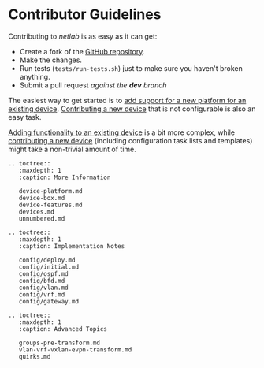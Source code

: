 # Contributor Guidelines

Contributing to *netlab* is as easy as it can get:

* Create a fork of the [GitHub repository](https://github.com/ipspace/netlab).
* Make the changes.
* Run tests (`tests/run-tests.sh`) just to make sure you haven't broken anything.
* Submit a pull request *against the **dev** branch*

The easiest way to get started is to [add support for a new platform for an existing device](device-platform.md). [Contributing a new device](device-box.md) that is not configurable is also an easy task.

[Adding functionality to an existing device](device-features.md) is a bit more complex, while [contributing a new device](devices.md) (including configuration task lists and templates) might take a non-trivial amount of time.

```eval_rst
.. toctree::
   :maxdepth: 1
   :caption: More Information

   device-platform.md
   device-box.md
   device-features.md
   devices.md
   unnumbered.md
```

```eval_rst
.. toctree::
   :maxdepth: 1
   :caption: Implementation Notes

   config/deploy.md
   config/initial.md
   config/ospf.md
   config/bfd.md
   config/vlan.md
   config/vrf.md
   config/gateway.md
```

```eval_rst
.. toctree::
   :maxdepth: 1
   :caption: Advanced Topics

   groups-pre-transform.md
   vlan-vrf-vxlan-evpn-transform.md
   quirks.md
```
